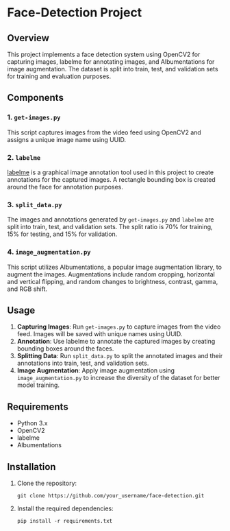 # Face-Detection Project

## Overview
This project implements a face detection system using OpenCV2 for capturing images, labelme for annotating images, and Albumentations for image augmentation. The dataset is split into train, test, and validation sets for training and evaluation purposes.

## Components

### 1. `get-images.py`
This script captures images from the video feed using OpenCV2 and assigns a unique image name using UUID.

### 2. `labelme`
[labelme](https://github.com/wkentaro/labelme) is a graphical image annotation tool used in this project to create annotations for the captured images. A rectangle bounding box is created around the face for annotation purposes.

### 3. `split_data.py`
The images and annotations generated by `get-images.py` and `labelme` are split into train, test, and validation sets. The split ratio is 70% for training, 15% for testing, and 15% for validation.

### 4. `image_augmentation.py`
This script utilizes Albumentations, a popular image augmentation library, to augment the images. Augmentations include random cropping, horizontal and vertical flipping, and random changes to brightness, contrast, gamma, and RGB shift.

## Usage

1. **Capturing Images**: Run `get-images.py` to capture images from the video feed. Images will be saved with unique names using UUID.
2. **Annotation**: Use labelme to annotate the captured images by creating bounding boxes around the faces.
3. **Splitting Data**: Run `split_data.py` to split the annotated images and their annotations into train, test, and validation sets.
4. **Image Augmentation**: Apply image augmentation using `image_augmentation.py` to increase the diversity of the dataset for better model training.

## Requirements
- Python 3.x
- OpenCV2
- labelme
- Albumentations

## Installation

1. Clone the repository:
   ```
   git clone https://github.com/your_username/face-detection.git
   ```
2. Install the required dependencies:
   ```
   pip install -r requirements.txt
   ```
